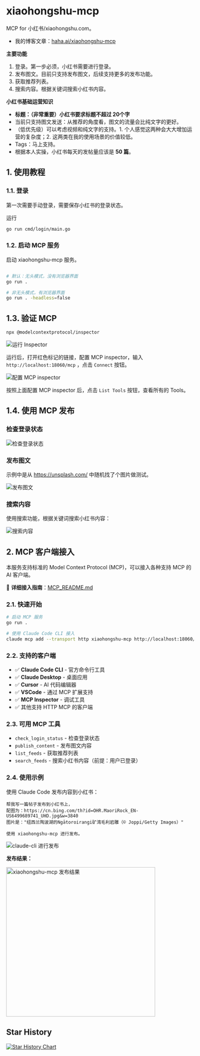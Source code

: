 # xiaohongshu-mcp

MCP for 小红书/xiaohongshu.com。

- 我的博客文章：[haha.ai/xiaohongshu-mcp](https://www.haha.ai/xiaohongshu-mcp)

**主要功能**

1. 登录。第一步必须，小红书需要进行登录。
2. 发布图文。目前只支持发布图文，后续支持更多的发布功能。
3. 获取推荐列表。
4. 搜索内容。根据关键词搜索小红书内容。

**小红书基础运营知识**

- **标题：（非常重要）小红书要求标题不超过 20个字**
- 当前只支持图文发送：从推荐的角度看，图文的流量会比纯文字的更好。
- （低优先级）可以考虑视频和纯文字的支持。1. 个人感觉这两种会大大增加运营的复杂度；2. 这两类在我的使用场景的价值较低。
- Tags：马上支持。
- 根据本人实操，小红书每天的发帖量应该是 **50 篇**。

## 1. 使用教程

### 1.1. 登录

第一次需要手动登录，需要保存小红书的登录状态。

运行

```bash
go run cmd/login/main.go
```

### 1.2. 启动 MCP 服务

启动 xiaohongshu-mcp 服务。

```bash

# 默认：无头模式，没有浏览器界面
go run .

# 非无头模式，有浏览器界面
go run . -headless=false
```

## 1.3. 验证 MCP

```bash
npx @modelcontextprotocol/inspector
```

![运行 Inspector](./assets/run_inspect.png)

运行后，打开红色标记的链接，配置 MCP inspector，输入 `http://localhost:18060/mcp` ，点击 `Connect` 按钮。

![配置 MCP inspector](./assets/inspect_mcp.png)

按照上面配置 MCP inspector 后，点击 `List Tools` 按钮，查看所有的 Tools。

## 1.4. 使用 MCP 发布

### 检查登录状态

![检查登录状态](./assets/check_login.gif)

### 发布图文

示例中是从 https://unsplash.com/ 中随机找了个图片做测试。

![发布图文](./assets/inspect_mcp_publish.gif)

### 搜索内容

使用搜索功能，根据关键词搜索小红书内容：

![搜索内容](./assets/search_result.png)

## 2. MCP 客户端接入

本服务支持标准的 Model Context Protocol (MCP)，可以接入各种支持 MCP 的 AI 客户端。

📖 **详细接入指南**：[MCP_README.md](./MCP_README.md)

### 2.1. 快速开始

```bash
# 启动 MCP 服务
go run .

# 使用 Claude Code CLI 接入
claude mcp add --transport http xiaohongshu-mcp http://localhost:18060/mcp
```

### 2.2. 支持的客户端

- ✅ **Claude Code CLI** - 官方命令行工具
- ✅ **Claude Desktop** - 桌面应用
- ✅ **Cursor** - AI 代码编辑器
- ✅ **VSCode** - 通过 MCP 扩展支持
- ✅ **MCP Inspector** - 调试工具
- ✅ 其他支持 HTTP MCP 的客户端

### 2.3. 可用 MCP 工具

- `check_login_status` - 检查登录状态
- `publish_content` - 发布图文内容
- `list_feeds` - 获取推荐列表
- `search_feeds` - 搜索小红书内容（前提：用户已登录）

### 2.4. 使用示例

使用 Claude Code 发布内容到小红书：

```
帮我写一篇帖子发布到小红书上，
配图为：https://cn.bing.com/th?id=OHR.MaoriRock_EN-US6499689741_UHD.jpg&w=3840
图片是："纽西兰陶波湖的Ngātoroirangi矿湾毛利岩雕（© Joppi/Getty Images）"

使用 xiaohongshu-mcp 进行发布。
```

![claude-cli 进行发布](./assets/claude_push.gif)

**发布结果：**

<img src="./assets/publish_result.jpeg" alt="xiaohongshu-mcp 发布结果" width="400">

## Star History

[![Star History Chart](https://api.star-history.com/svg?repos=xpzouying/xiaohongshu-mcp&type=Timeline)](https://www.star-history.com/#xpzouying/xiaohongshu-mcp&Timeline)
